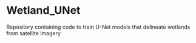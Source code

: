 # Wetland_UNet
Repository containing code to train U-Net models that delineate wetlands from satellite imagery
